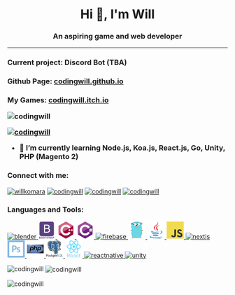 <h1 align="center">Hi 👋, I'm Will</h1>
<h3 align="center">An aspiring game and web developer</h3>

<hr></hr>
<h3>Current project: Discord Bot (TBA)
<h3>Github Page: <a href="https://codingwill.github.io">codingwill.github.io</a></h3>
<h3>My Games: <a href="https://codingwill.itch.io">codingwill.itch.io</a>
  
<p align="left"> <img src="https://komarev.com/ghpvc/?username=codingwill&label=Profile%20views&color=0e75b6&style=flat" alt="codingwill" /> </p>

<p align="left"> <a href="https://github.com/ryo-ma/github-profile-trophy"><img src="https://github-profile-trophy.vercel.app/?username=codingwill" alt="codingwill" /></a> </p>

- 🌱 I’m currently learning **Node.js, Koa.js, React.js, Go, Unity, PHP (Magento 2)**

<h3 align="left">Connect with me:</h3>
<p align="left">
<a href="https://linkedin.com/in/willkomara" target="blank"><img align="center" src="https://raw.githubusercontent.com/rahuldkjain/github-profile-readme-generator/neutral-icons/src/images/icons/Social/linked-in-alt.svg" alt="willkomara" height="30" width="40" /></a>
<a href="https://www.hackerrank.com/codingwill" target="blank"><img align="center" src="https://raw.githubusercontent.com/rahuldkjain/github-profile-readme-generator/neutral-icons/src/images/icons/Social/hackerrank.svg" alt="codingwill" height="30" width="40" /></a>
<a href="https://codeforces.com/profile/codingwill" target="blank"><img align="center" src="https://cdn.jsdelivr.net/npm/simple-icons@3.0.1/icons/codeforces.svg" alt="codingwill" height="30" width="40" /></a>
<a href="https://www.leetcode.com/codingwill" target="blank"><img align="center" src="https://raw.githubusercontent.com/rahuldkjain/github-profile-readme-generator/neutral-icons/src/images/icons/Social/leet-code.svg" alt="codingwill" height="30" width="40" /></a>
</p>

<h3 align="left">Languages and Tools:</h3>
<p align="left"> <a href="https://www.blender.org/" target="_blank"> <img src="https://download.blender.org/branding/community/blender_community_badge_white.svg" alt="blender" width="40" height="40"/> </a> <a href="https://getbootstrap.com" target="_blank"> <img src="https://raw.githubusercontent.com/devicons/devicon/master/icons/bootstrap/bootstrap-plain-wordmark.svg" alt="bootstrap" width="40" height="40"/> </a> <a href="https://www.w3schools.com/cpp/" target="_blank"> <img src="https://raw.githubusercontent.com/devicons/devicon/master/icons/cplusplus/cplusplus-original.svg" alt="cplusplus" width="40" height="40"/> </a> <a href="https://www.w3schools.com/cs/" target="_blank"> <img src="https://raw.githubusercontent.com/devicons/devicon/master/icons/csharp/csharp-original.svg" alt="csharp" width="40" height="40"/> </a> <a href="https://firebase.google.com/" target="_blank"> <img src="https://www.vectorlogo.zone/logos/firebase/firebase-icon.svg" alt="firebase" width="40" height="40"/> </a> <a href="https://golang.org" target="_blank"> <img src="https://raw.githubusercontent.com/devicons/devicon/master/icons/go/go-original.svg" alt="go" width="40" height="40"/> </a> <a href="https://www.java.com" target="_blank"> <img src="https://raw.githubusercontent.com/devicons/devicon/master/icons/java/java-original.svg" alt="java" width="40" height="40"/> </a> <a href="https://developer.mozilla.org/en-US/docs/Web/JavaScript" target="_blank"> <img src="https://raw.githubusercontent.com/devicons/devicon/master/icons/javascript/javascript-original.svg" alt="javascript" width="40" height="40"/> </a> <a href="https://nextjs.org/" target="_blank"> <img src="https://cdn.worldvectorlogo.com/logos/nextjs-3.svg" alt="nextjs" width="40" height="40"/> </a> <a href="https://www.photoshop.com/en" target="_blank"> <img src="https://raw.githubusercontent.com/devicons/devicon/master/icons/photoshop/photoshop-line.svg" alt="photoshop" width="40" height="40"/> </a> <a href="https://www.php.net" target="_blank"> <img src="https://raw.githubusercontent.com/devicons/devicon/master/icons/php/php-original.svg" alt="php" width="40" height="40"/> </a> <a href="https://www.postgresql.org" target="_blank"> <img src="https://raw.githubusercontent.com/devicons/devicon/master/icons/postgresql/postgresql-original-wordmark.svg" alt="postgresql" width="40" height="40"/> </a> <a href="https://reactjs.org/" target="_blank"> <img src="https://raw.githubusercontent.com/devicons/devicon/master/icons/react/react-original-wordmark.svg" alt="react" width="40" height="40"/> </a> <a href="https://reactnative.dev/" target="_blank"> <img src="https://reactnative.dev/img/header_logo.svg" alt="reactnative" width="40" height="40"/> </a> <a href="https://unity.com/" target="_blank"> <img src="https://www.vectorlogo.zone/logos/unity3d/unity3d-icon.svg" alt="unity" width="40" height="40"/> </a> </p>

<p><img align="left" src="https://github-readme-stats.vercel.app/api/top-langs?username=codingwill&show_icons=true&locale=en&layout=compact" alt="codingwill" /></p>

<p>&nbsp;<img align="center" src="https://github-readme-stats.vercel.app/api?username=codingwill&show_icons=true&locale=en" alt="codingwill" /></p>

<p><img align="center" src="https://github-readme-streak-stats.herokuapp.com/?user=codingwill&" alt="codingwill" /></p>
